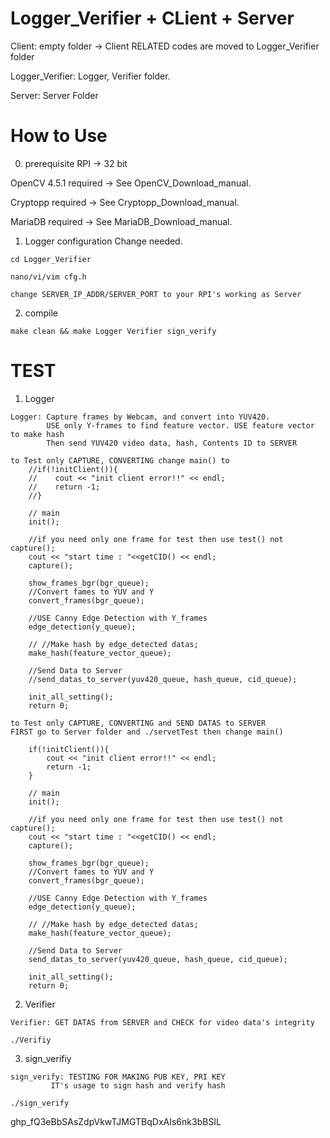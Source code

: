 # Logger_Verifier + CLient + Server

Client: empty folder -> Client RELATED codes are moved to Logger_Verifier folder

Logger_Verifier: Logger, Verifier folder. 

Server: Server Folder

# How to Use
0. prerequisite
 RPI -> 32 bit

 OpenCV 4.5.1 required -> See OpenCV_Download_manual.

 Cryptopp required -> See Cryptopp_Download_manual.

 MariaDB required -> See MariaDB_Download_manual.

1. Logger configuration Change needed.
```
cd Logger_Verifier
```
```
nano/vi/vim cfg.h
```
```
change SERVER_IP_ADDR/SERVER_PORT to your RPI's working as Server
```
2. compile 
```
make clean && make Logger Verifier sign_verify
```

# TEST
1. Logger
```
Logger: Capture frames by Webcam, and convert into YUV420.
        USE only Y-frames to find feature vector. USE feature vector to make hash
        Then send YUV420 video data, hash, Contents ID to SERVER
```
```
to Test only CAPTURE, CONVERTING change main() to 
    //if(!initClient()){
    //    cout << "init client error!!" << endl;
    //    return -1;
    //}
    
    // main
    init();
    
    //if you need only one frame for test then use test() not capture();
    cout << "start time : "<<getCID() << endl;
    capture();
    
    show_frames_bgr(bgr_queue);
    //Convert fames to YUV and Y
    convert_frames(bgr_queue);
    
    //USE Canny Edge Detection with Y_frames
    edge_detection(y_queue);
    
    // //Make hash by edge_detected datas;
    make_hash(feature_vector_queue);

    //Send Data to Server
    //send_datas_to_server(yuv420_queue, hash_queue, cid_queue);
    
    init_all_setting();
    return 0;
```
```
to Test only CAPTURE, CONVERTING and SEND DATAS to SERVER 
FIRST go to Server folder and ./servetTest then change main()

    if(!initClient()){
        cout << "init client error!!" << endl;
        return -1;
    }
    
    // main
    init();
    
    //if you need only one frame for test then use test() not capture();
    cout << "start time : "<<getCID() << endl;
    capture();
    
    show_frames_bgr(bgr_queue);
    //Convert fames to YUV and Y
    convert_frames(bgr_queue);
    
    //USE Canny Edge Detection with Y_frames
    edge_detection(y_queue);
    
    // //Make hash by edge_detected datas;
    make_hash(feature_vector_queue);

    //Send Data to Server
    send_datas_to_server(yuv420_queue, hash_queue, cid_queue);
    
    init_all_setting();
    return 0;
```
2. Verifier
```
Verifier: GET DATAS from SERVER and CHECK for video data's integrity
```
```
./Verifiy
```
3. sign_verifiy
```
sign_verify: TESTING FOR MAKING PUB KEY, PRI KEY
	     IT's usage to sign hash and verify hash
```
```
./sign_verify
```

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
